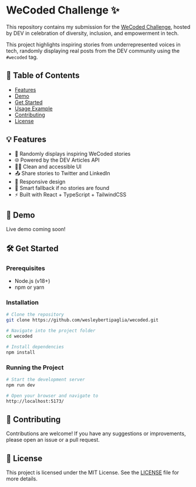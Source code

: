 # WeCoded Challenge ✨

This repository contains my submission for the [WeCoded Challenge](https://dev.to/challenges/wecoded), hosted by DEV in celebration of diversity, inclusion, and empowerment in tech.

This project highlights inspiring stories from underrepresented voices in tech, randomly displaying real posts from the DEV community using the `#wecoded` tag.

## 📌 Table of Contents

- [Features](#features)
- [Demo](#demo)
- [Get Started](#get-started)
- [Usage Example](#usage-example)
- [Contributing](#contributing)
- [License](#license)

## 💡 Features

- 🔄 Randomly displays inspiring WeCoded stories
- 🌐 Powered by the DEV Articles API
- 🧑‍🎨 Clean and accessible UI
- 📤 Share stories to Twitter and LinkedIn
- 📱 Responsive design
- 🔁 Smart fallback if no stories are found
- ⚡ Built with React + TypeScript + TailwindCSS

## 🚀 Demo

Live demo coming soon!

## 🛠 Get Started

### Prerequisites

- Node.js (v18+)
- npm or yarn

### Installation

```bash
# Clone the repository
git clone https://github.com/wesleybertipaglia/wecoded.git

# Navigate into the project folder
cd wecoded

# Install dependencies
npm install
```

### Running the Project

```bash
# Start the development server
npm run dev

# Open your browser and navigate to
http://localhost:5173/
```

## 🤝 Contributing

Contributions are welcome! If you have any suggestions or improvements, please open an issue or a pull request.

## 📄 License

This project is licensed under the MIT License. See the [LICENSE](LICENSE) file for more details.
